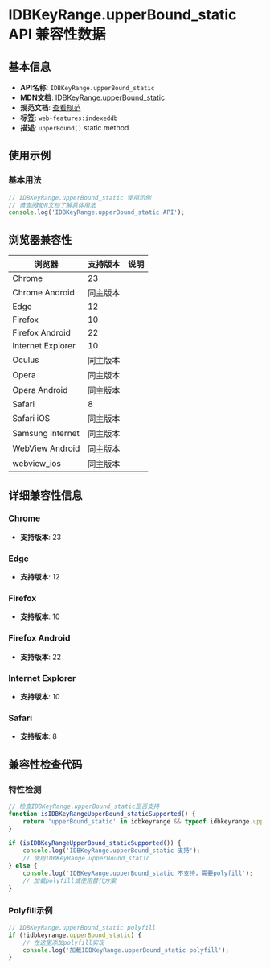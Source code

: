 # IDBKeyRange.upperBound_static API 兼容性数据

## 基本信息

- **API名称**: `IDBKeyRange.upperBound_static`
- **MDN文档**: [IDBKeyRange.upperBound_static](https://developer.mozilla.org/docs/Web/API/IDBKeyRange/upperBound_static)
- **规范文档**: [查看规范](https://w3c.github.io/IndexedDB/#ref-for-dom-idbkeyrange-upperbound①)
- **标签**: `web-features:indexeddb`
- **描述**: `upperBound()` static method

## 使用示例

### 基本用法

```javascript
// IDBKeyRange.upperBound_static 使用示例
// 请查阅MDN文档了解具体用法
console.log('IDBKeyRange.upperBound_static API');
```

## 浏览器兼容性

| 浏览器 | 支持版本 | 说明 |
|--------|----------|------|
| Chrome | 23 |  |
| Chrome Android | 同主版本 |  |
| Edge | 12 |  |
| Firefox | 10 |  |
| Firefox Android | 22 |  |
| Internet Explorer | 10 |  |
| Oculus | 同主版本 |  |
| Opera | 同主版本 |  |
| Opera Android | 同主版本 |  |
| Safari | 8 |  |
| Safari iOS | 同主版本 |  |
| Samsung Internet | 同主版本 |  |
| WebView Android | 同主版本 |  |
| webview_ios | 同主版本 |  |

## 详细兼容性信息

### Chrome

- **支持版本**: 23

### Edge

- **支持版本**: 12

### Firefox

- **支持版本**: 10

### Firefox Android

- **支持版本**: 22

### Internet Explorer

- **支持版本**: 10

### Safari

- **支持版本**: 8

## 兼容性检查代码

### 特性检测

```javascript
// 检查IDBKeyRange.upperBound_static是否支持
function isIDBKeyRangeUpperBound_staticSupported() {
    return 'upperBound_static' in idbkeyrange && typeof idbkeyrange.upperBound_static === 'function';
}

if (isIDBKeyRangeUpperBound_staticSupported()) {
    console.log('IDBKeyRange.upperBound_static 支持');
    // 使用IDBKeyRange.upperBound_static
} else {
    console.log('IDBKeyRange.upperBound_static 不支持，需要polyfill');
    // 加载polyfill或使用替代方案
}
```

### Polyfill示例

```javascript
// IDBKeyRange.upperBound_static polyfill
if (!idbkeyrange.upperBound_static) {
    // 在这里添加polyfill实现
    console.log('加载IDBKeyRange.upperBound_static polyfill');
}
```


